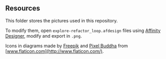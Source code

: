 ## Resources

This folder stores the pictures used in this repository.

To modify them, open `explore-refactor_loop.afdesign` files using [Affinity Designer](https://affinity.serif.com/designer/), modify and export in `.png`.

Icons in diagrams made by [Freepik](http://www.freepik.com/) and [Pixel Buddha](https://www.flaticon.com/authors/pixel-buddha) from [www.flaticon.com](http://www.flaticon.com/).